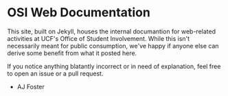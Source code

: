 # OSI Web Documentation

This site, built on Jekyll, houses the internal documantion for web-related activities at UCF's Office of Student Involvement. While this isn't necessarily meant for public consumption, we've happy if anyone else can derive some benefit from what it posted here.

If you notice anything blatantly incorrect or in need of explanation, feel free to open an issue or a pull request.

- AJ Foster